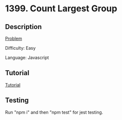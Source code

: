# 1399. Count Largest Group

## Description

[Problem](https://leetcode.com/problems/count-largest-group/)

Difficulty: Easy

Language: Javascript

## Tutorial

[Tutorial](https://youtu.be/T9dl0Vm6Xr0)

## Testing

Run "npm i" and then "npm test" for jest testing.
